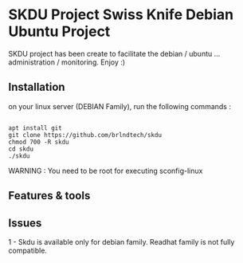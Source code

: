 # SKDU Project Swiss Knife Debian Ubuntu Project 
SKDU project has been create to 
facilitate the debian / ubuntu ... administration / monitoring. Enjoy :) 

## Installation

on your linux server (DEBIAN Family), run the following commands : 

``` 

apt install git
git clone https://github.com/brlndtech/skdu
chmod 700 -R skdu
cd skdu 
./skdu

``` 

WARNING : You need to be root for executing sconfig-linux


## Features & tools 



## Issues 

1 -  Skdu is available only for debian family. Readhat family is not fully compatible. 

